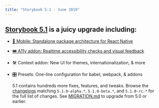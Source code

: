 ```yaml
---
title: "Storybook 5.1 - June 2019"
---
```


## [Storybook 5.1](https://medium.com/storybookjs/storybook-5-1-50afd02b5bbb) is a juicy upgrade including:

- [📱 Mobile: Standalone package architecture for React Native](https://medium.com/storybookjs/whats-new-in-storybook-4-0-react-native-741c7f481bbb)
- [🎟 A11y addon: Realtime accessibility checks and visual feedback](https://medium.com/storybookjs/instant-accessibility-qa-linting-in-storybook-4a474b0f5347)
- 🛠 Context addon: New UI for themes, internationalization, & more
- 🎛 Presets: One-line configuration for babel, webpack, & addons

  5.1 contains hundreds more fixes, features, and tweaks. Browse the <a href="https://github.com/storybookjs/storybook/blob/next/CHANGELOG.md">changelogs</a> matching `5.1.0-alpha.*`, `5.1.0-beta.*`, and `5.1.0-rc.*` for the full list of changes. See <a href="https://github.com/storybookjs/storybook/blob/next/MIGRATION.md">MIGRATION.md</a> to upgrade from 5.0 or earlier.
